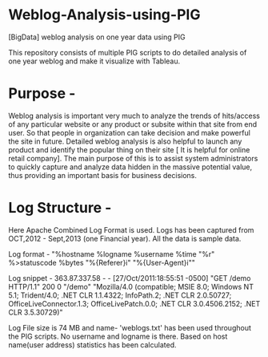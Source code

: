 # Weblog-Analysis-using-PIG
 [BigData] weblog analysis on  one year data using PIG
 
 This repository consists of multiple PIG scripts to do detailed analysis of one year weblog  and make it visualize with Tableau.
 
# Purpose - 
Weblog analysis is important very much to analyze the trends of hits/access of any particular website or any product or subsite within that site from end user. So that people in organization can take decision and make  powerful the site in future. Detailed weblog analysis is also helpful to launch any product and identify the popular thing on their site [ It is helpful for online retail company]. The main purpose of this  is to assist system administrators to quickly capture and analyze data hidden in the massive potential value, thus providing an important basis for business decisions.


# Log Structure - 
Here Apache Combined Log Format is used. Logs has been captured from OCT,2012 - Sept,2013 (one Financial year). All the data is sample data.

Log format -  "%hostname %logname %username %time \"%r\" %>statuscode %bytes \"%{Referer}i\" \"%{User-Agent}i\""

Log snippet - 
       363.87.337.58 - - [27/Oct/2011:18:55:51 -0500] "GET /demo HTTP/1.1" 200 0 "/demo" "Mozilla/4.0 (compatible; MSIE 8.0; Windows NT 5.1; Trident/4.0; .NET CLR 1.1.4322; InfoPath.2; .NET CLR 2.0.50727; OfficeLiveConnector.1.3; OfficeLivePatch.0.0; .NET CLR 3.0.4506.2152; .NET CLR 3.5.30729)"
 
Log File size is 74 MB and name- 'weblogs.txt' has been used throughout the PIG scripts. No username and logname is there. Based on host name(user address) statistics has been calculated.



       
 
